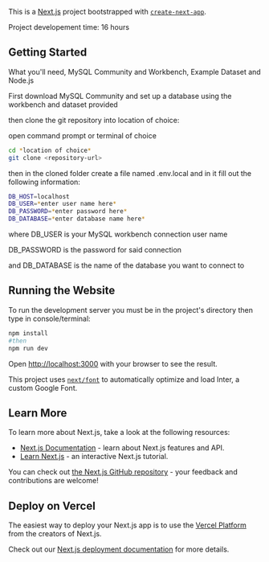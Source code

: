 This is a [Next.js](https://nextjs.org/) project bootstrapped with [`create-next-app`](https://github.com/vercel/next.js/tree/canary/packages/create-next-app).

Project developement time: 16 hours

## Getting Started

What you'll need, MySQL Community and Workbench, Example Dataset and Node.js

First download MySQL Community and set up a database using the workbench and dataset provided

then clone the git repository into location of choice:

open command prompt or terminal of choice
```bash
cd *location of choice*
git clone <repository-url>
```

then in the cloned folder create a file named .env.local and in it fill out the following information:

```bash
DB_HOST=localhost
DB_USER=*enter user name here*
DB_PASSWORD=*enter password here*
DB_DATABASE=*enter database name here*
```

where DB_USER is your MySQL workbench connection user name

DB_PASSWORD is the password for said connection

and DB_DATABASE is the name of the database you want to connect to

## Running the Website

To run the development server you must be in the project's directory then type in console/terminal:

```bash
npm install
#then
npm run dev
```

Open [http://localhost:3000](http://localhost:3000) with your browser to see the result.


This project uses [`next/font`](https://nextjs.org/docs/basic-features/font-optimization) to automatically optimize and load Inter, a custom Google Font.

## Learn More

To learn more about Next.js, take a look at the following resources:

- [Next.js Documentation](https://nextjs.org/docs) - learn about Next.js features and API.
- [Learn Next.js](https://nextjs.org/learn) - an interactive Next.js tutorial.

You can check out [the Next.js GitHub repository](https://github.com/vercel/next.js/) - your feedback and contributions are welcome!

## Deploy on Vercel

The easiest way to deploy your Next.js app is to use the [Vercel Platform](https://vercel.com/new?utm_medium=default-template&filter=next.js&utm_source=create-next-app&utm_campaign=create-next-app-readme) from the creators of Next.js.

Check out our [Next.js deployment documentation](https://nextjs.org/docs/deployment) for more details.
